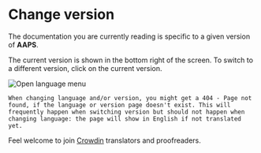 # Change version

The documentation you are currently reading is specific to a given version of **AAPS**.

The current version is shown in the bottom right of the screen. To switch to a different version, click on the current version.

![Open language menu](../images/documentation_language_menu.png)

```{warning}
When changing language and/or version, you might get a 404 - Page not found, if the language or version page doesn't exist. This will frequently happen when switching version but should not happen when changing language: the page will show in English if not translated yet.
```

Feel welcome to join [Crowdin](https://crowdin.com/project/androidapsdocs) translators and proofreaders.

